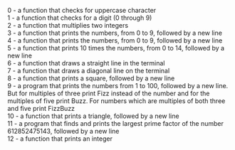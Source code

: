 0 - a function that checks for uppercase character<br />
1 - a function that checks for a digit (0 through 9)<br />
2 - a function that multiplies two integers<br />
3 - a function that prints the numbers, from 0 to 9, followed by a new line<br />
4 - a function that prints the numbers, from 0 to 9, followed by a new line<br />
5 - a function that prints 10 times the numbers, from 0 to 14, followed by a new line<br />
6 - a function that draws a straight line in the terminal<br />
7 - a function that draws a diagonal line on the terminal<br />
8 - a function that prints a square, followed by a new line<br />
9 - a program that prints the numbers from 1 to 100, followed by a new line. But for multiples of three print Fizz instead of the number and for the multiples of five print Buzz. For numbers which are multiples of both three and five print FizzBuzz<br />
10 - a function that prints a triangle, followed by a new line<br />
11 - a program that finds and prints the largest prime factor of the number 612852475143, followed by a new line<br />
12 - a function that prints an integer<br />
